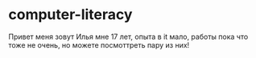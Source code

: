 # computer-literacy
Привет меня зовут Илья мне 17 лет, опыта в it мало, работы пока что тоже не очень, но можете посмоттреть пару из них!
